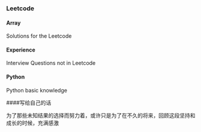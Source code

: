 ### Leetcode

#### Array
Solutions for the Leetcode

#### Experience
Interview Questions not in Leetcode

#### Python
Python basic knowledge 



####写给自己的话

为了那些未知结果的选择而努力着，或许只是为了在不久的将来，回顾这段坚持和成长的时候，充满感激
